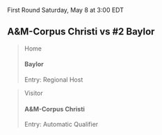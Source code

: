 First Round
Saturday, May 8 at 3:00 EDT
## A&M-Corpus Christi vs #2 Baylor

> Home
> #### Baylor
> Entry: Regional Host

> Visitor
> #### A&M-Corpus Christi
> Entry: Automatic Qualifier